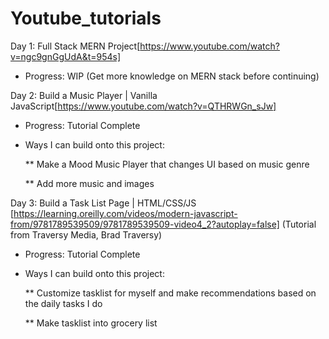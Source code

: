 # Youtube_tutorials

Day 1: Full Stack MERN Project[https://www.youtube.com/watch?v=ngc9gnGgUdA&t=954s]
  * Progress: WIP (Get more knowledge on MERN stack before continuing)

Day 2: Build a Music Player | Vanilla JavaScript[https://www.youtube.com/watch?v=QTHRWGn_sJw]
  * Progress: Tutorial Complete
  * Ways I can build onto this project:
  
    ** Make a Mood Music Player that changes UI based on music genre
    
    ** Add more music and images

Day 3: Build a Task List Page | HTML/CSS/JS [https://learning.oreilly.com/videos/modern-javascript-from/9781789539509/9781789539509-video4_2?autoplay=false]
(Tutorial from Traversy Media, Brad Traversy)
   * Progress: Tutorial Complete
   * Ways I can build onto this project:

      ** Customize tasklist for myself and make recommendations based on the daily tasks I do
      
      ** Make tasklist into grocery list
